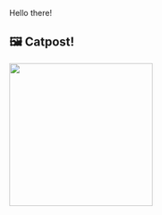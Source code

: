 Hello there!



## 🖼️ Catpost!

<sub>
    <img src="https://cdn2.thecatapi.com/images/OYFUU3-Ds.jpg" height="256">
</sub>


